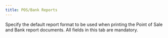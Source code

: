 ```yaml
---
title: POS/Bank Reports
---
```



Specify the default report format to be used when printing the Point of Sale and Bank report documents. All fields in this tab are mandatory.
